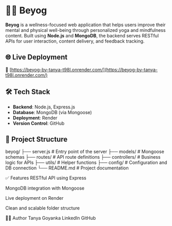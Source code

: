 # 🧘‍♀️ Beyog

**Beyog** is a wellness-focused web application that helps users improve their mental and physical well-being through personalized yoga and mindfulness content. Built using **Node.js** and **MongoDB**, the backend serves RESTful APIs for user interaction, content delivery, and feedback tracking.

## 🌐 Live Deployment

🔗 [https://beyog-by-tanya-t98l.onrender.com/](https://beyog-by-tanya-t98l.onrender.com/)

## 🛠️ Tech Stack

- **Backend**: Node.js, Express.js  
- **Database**: MongoDB (via Mongoose)  
- **Deployment**: Render  
- **Version Control**: GitHub

## 📁 Project Structure

beyog/
├── server.js # Entry point of the server
├── models/ # Mongoose schemas
├── routes/ # API route definitions
├── controllers/ # Business logic for APIs
├── utils/ # Helper functions
├── config/ # Configuration and DB connection
└── README.md # Project documentation

✅ Features
RESTful API using Express

MongoDB integration with Mongoose

Live deployment on Render

Clean and scalable folder structure

👩‍💻 Author
Tanya Goyanka
LinkedIn
GitHub
